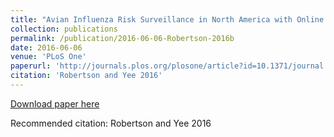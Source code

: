 ```yaml
---
title: "Avian Influenza Risk Surveillance in North America with Online Media"
collection: publications
permalink: /publication/2016-06-06-Robertson-2016b
date: 2016-06-06
venue: 'PLoS One'
paperurl: 'http://journals.plos.org/plosone/article?id=10.1371/journal.pone.0165688'
citation: 'Robertson and Yee 2016'
---
```


<a href='http://journals.plos.org/plosone/article?id=10.1371/journal.pone.0165688'>Download paper here</a>

Recommended citation: Robertson and Yee 2016